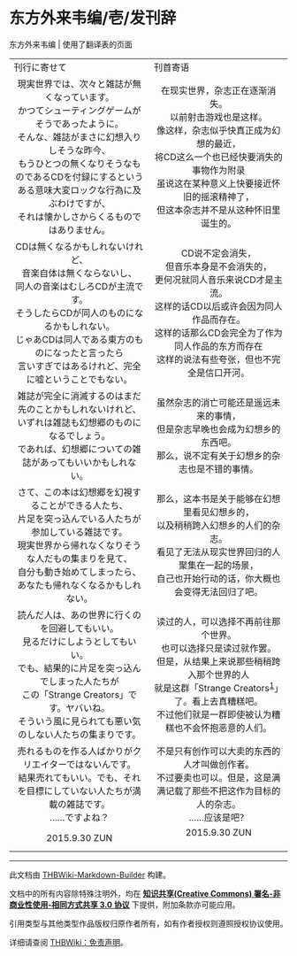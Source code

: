 # 东方外来韦编/壱/发刊辞

<!-- source html: G:\repos\THBWiki-Markdown-Builder\THBWikiMarkdown\Temp\main\f\f7\ns0%3A%E4%B8%9C%E6%96%B9%E5%A4%96%E6%9D%A5%E9%9F%A6%E7%BC%96%2F%E5%A3%B1%2F%E5%8F%91%E5%88%8A%E8%BE%9E.html -->

东方外来韦编 | 使用了翻译表的页面

  
  

  


<table><tbody><tr class="tt-content-header" id="=-1" data-pos="&#91;&quot;=&quot;,1&#93;"><td class="tt-jah" lang="ja"><div class="poem">刊行に寄せて</div></td><td class="tt-zhh" lang="zh"><div class="poem">刊首寄语</div></td></tr><tr class="tt-content" id="=-2" data-pos="&#91;&quot;=&quot;,2&#93;"><td class="tt-ja" lang="ja"><div class="poem"><center>現実世界では、次々と雑誌が無くなっています。<br>かつてシューティングゲームがそうであったように。<br>そんな、雑誌がまさに幻想入りしそうな昨今、<br>もうひとつの無くなりそうなものであるCDを付録にするという<br>ある意味大変ロックな行為に及ぶわけですが、<br>それは懐かしさからくるものではありません。</center></div></td><td class="tt-zh" lang="zh"><div class="poem"><center>在现实世界，杂志正在逐渐消失。<br>以前射击游戏也是这样。<br>像这样，杂志似乎快真正成为幻想的最近，<br>将CD这么一个也已经快要消失的事物作为附录<br>虽说这在某种意义上快要接近怀旧的摇滚精神了，<br>但这本杂志并不是从这种怀旧里诞生的。</center></div></td></tr><tr class="tt-content" id="=-3" data-pos="&#91;&quot;=&quot;,3&#93;"><td class="tt-ja" lang="ja"><div class="poem"><center>CDは無くなるかもしれないけれど、<br>音楽自体は無くならないし、<br>同人の音楽はむしろCDが主流です。<br>そうしたらCDが同人のものになるかもしれない。<br>じゃあCDは同人である東方のものになったと言ったら<br>言いすぎではあるけれど、完全に嘘ということでもない。</center></div></td><td class="tt-zh" lang="zh"><div class="poem"><center>CD说不定会消失，<br>但音乐本身是不会消失的，<br>更何况就同人音乐来说CD才是主流。<br>这样的话CD以后或许会因为同人作品而存在。<br>这样的话那么CD会完全为了作为同人作品的东方而存在<br>这样的说法有些夸张，但也不完全是信口开河。</center></div></td></tr><tr class="tt-content" id="=-4" data-pos="&#91;&quot;=&quot;,4&#93;"><td class="tt-ja" lang="ja"><div class="poem"><center>雑誌が完全に消滅するのはまだ先のことかもしれないけれど、<br>いずれは雑誌も幻想郷のものになるでしょう。<br>であれば、幻想郷についての雑誌があってもいいかもしれない。</center></div></td><td class="tt-zh" lang="zh"><div class="poem"><center>虽然杂志的消亡可能还是遥远未来的事情，<br>但是杂志早晚也会成为幻想乡的东西吧。<br>那么，说不定有关于幻想乡的杂志也是不错的事情。</center></div></td></tr><tr class="tt-content" id="=-5" data-pos="&#91;&quot;=&quot;,5&#93;"><td class="tt-ja" lang="ja"><div class="poem"><center>さて、この本は幻想郷を幻視することができる人たち、<br>片足を突っ込んでいる人たちが参加している雑誌です。<br>現実世界から帰れなくなりそうな人だもの集まりを見て、<br>自分も動き始めてしまったら、あなたも帰れなくなるかもしれない。</center></div></td><td class="tt-zh" lang="zh"><div class="poem"><center>那么，这本书是关于能够在幻想里看见幻想乡的，<br>以及稍稍跨入幻想乡的人们的杂志。<br>看见了无法从现实世界回归的人聚集在一起的场景，<br>自己也开始行动的话，你大概也会变得无法回归了吧。</center></div></td></tr><tr class="tt-content" id="=-6" data-pos="&#91;&quot;=&quot;,6&#93;"><td class="tt-ja" lang="ja"><div class="poem"><center>読んだ人は、あの世界に行くのを回避してもいい。<br>見るだけにしようとしてもいい。<br>でも、結果的に片足を突っ込んでしまった人たちが<br>この「Strange Creators」です。ヤバいね。<br>そういう風に見られても悪い気のしない人たちの集まりです。</center></div></td><td class="tt-zh" lang="zh"><div class="poem"><center>读过的人，可以选择不再前往那个世界。<br>也可以选择只是读过就作罢。<br>但是，从结果上来说那些稍稍跨入那个世界的人<br>就是这群「Strange Creators<sup id="cite_ref-1" class="reference"><a href="#cite_note-1">1</a></sup>」了。看上去真糟糕吧。<br>不过他们就是一群即使被认为糟糕也不会怀抱恶意的人们。</center></div></td></tr><tr class="tt-content" id="=-7" data-pos="&#91;&quot;=&quot;,7&#93;"><td class="tt-ja" lang="ja"><div class="poem"><center>売れるものを作る人ばかりがクリエイターではないんです。<br>結果売れてもいい。でも、それを目標にしていない人たちが満載の雑誌です。<br>……ですよね？</center></div></td><td class="tt-zh" lang="zh"><div class="poem"><center>不是只有创作可以大卖的东西的人才叫做创作者。<br>不过要卖也可以。但是，这是满满记载了那些不把这作为目标的人的杂志。<br>……应该是吧？</center></div></td></tr><tr class="tt-content" id="=-8" data-pos="&#91;&quot;=&quot;,8&#93;"><td class="tt-ja" lang="ja"><div class="poem"><center>2015.9.30 ZUN</center></div></td><td class="tt-zh" lang="zh"><div class="poem"><center>2015.9.30 ZUN</center><br></div></td></tr></tbody></table>


[^cite_note-1]: 奇异的创作者





---

此文档由 [THBWiki-Markdown-Builder](https://github.com/Delsin-Yu/THBWiki-Markdown-Builder) 构建。

文档中的所有内容除特殊注明外，均在 [**知识共享(Creative Commons) 署名-非商业性使用-相同方式共享 3.0 协议**](https://creativecommons.org/licenses/by-sa/3.0/deed.zh-hans) 下提供，附加条款亦可能应用。

引用类型与其他类型作品版权归原作者所有，如有作者授权则遵照授权协议使用。

详细请查阅 [THBWiki：免责声明](https://thbwiki.cc/THBWiki:%E5%85%8D%E8%B4%A3%E5%A3%B0%E6%98%8E)。

